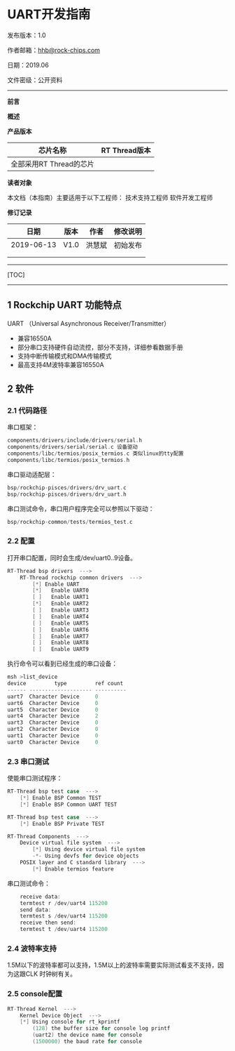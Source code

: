# **UART**开发指南

发布版本：1.0

作者邮箱：<hhb@rock-chips.com>

日期：2019.06

文件密级：公开资料

---
**前言**

**概述**

**产品版本**

| **芯片名称**            | **RT Thread版本** |
| ----------------------- | :---------------- |
| 全部采用RT Thread的芯片 |                   |

**读者对象**

本文档（本指南）主要适用于以下工程师：
技术支持工程师
软件开发工程师

**修订记录**

| **日期**   | **版本** | **作者** | **修改说明** |
| ---------- | -------- | -------- | ------------ |
| 2019-06-13 | V1.0     | 洪慧斌   | 初始发布     |
|            |          |          |              |
|            |          |          |              |

---

[TOC]

---

## 1 Rockchip UART 功能特点

UART （Universal Asynchronous Receiver/Transmitter）

* 兼容16550A
* 部分串口支持硬件自动流控，部分不支持，详细参看数据手册
* 支持中断传输模式和DMA传输模式
* 最高支持4M波特率兼容16550A

## 2 软件

### 2.1 代码路径

串口框架：

```c
components/drivers/include/drivers/serial.h
components/drivers/serial/serial.c 设备驱动
components/libc/termios/posix_termios.c 类似linux的tty配置
components/libc/termios/posix_termios.h
```

串口驱动适配层：

```c
bsp/rockchip-pisces/drivers/drv_uart.c
bsp/rockchip-pisces/drivers/drv_uart.h
```

串口测试命令，串口用户程序完全可以参照以下驱动：

```c
bsp/rockchip-common/tests/termios_test.c
```

### 2.2 配置

打开串口配置，同时会生成/dev/uart0..9设备。

```c
RT-Thread bsp drivers  --->
    RT-Thread rockchip common drivers  --->
        [*] Enable UART
        [*]   Enable UART0
        [ ]   Enable UART1
        [*]   Enable UART2
        [ ]   Enable UART3
        [ ]   Enable UART4
        [ ]   Enable UART5
        [ ]   Enable UART6
        [ ]   Enable UART7
        [ ]   Enable UART8
        [ ]   Enable UART9
```

执行命令可以看到已经生成的串口设备：

~~~c
msh >list_device
device         type         ref count
------ -------------------- ----------
uart7  Character Device     0
uart6  Character Device     0
uart5  Character Device     0
uart4  Character Device     2
uart3  Character Device     0
uart2  Character Device     0
uart1  Character Device     0
uart0  Character Device     0
~~~

### 2.3 串口测试

使能串口测试程序：

~~~c
RT-Thread bsp test case  --->
    [*] Enable BSP Common TEST
    [*] Enable BSP Common UART TEST

RT-Thread bsp test case  --->
    [*] Enable BSP Private TEST

RT-Thread Components  --->
    Device virtual file system  --->
        [*] Using device virtual file system
        -*- Using devfs for device objects
    POSIX layer and C standard library  --->
        [*] Enable termios feature
~~~

串口测试命令：

~~~c
    receive data:
    termtest r /dev/uart4 115200
    send data:
    termtest s /dev/uart4 115200
    receive then send:
    termtest t /dev/uart4 115200
~~~

### 2.4 波特率支持

1.5M以下的波特率都可以支持，1.5M以上的波特率需要实际测试看支不支持，因为这跟CLK 时钟树有关。

### 2.5 console配置

~~~c
RT-Thread Kernel  --->
    Kernel Device Object  --->
    [*] Using console for rt_kprintf
        (128) the buffer size for console log printf
        (uart2) the device name for console
        (1500000) the baud rate for console
~~~
